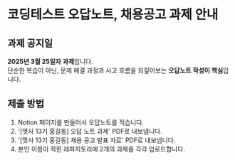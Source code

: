 # 코딩테스트 오답노트, 채용공고 과제 안내

## 과제 공지일

**2025년 3월 25일자 과제**입니다.  
단순한 복습이 아닌, 문제 해결 과정과 사고 흐름을 되짚어보는 **오답노트 작성이 핵심**입니다.

## 제출 방법
1. Notion 페이지를 만들어서 오답노트를 적습니다.
2. '[멋사 13기 홍길동] 오답 노트 과제' PDF로 내보냅니다.
3. '[멋사 13기 홍길동] 채용 공고 발표 자료' PDF로 내보냅니다.
4. 본인 이름이 적힌 레파지토리에 2개의 과제를 각각 업로드합니다.
